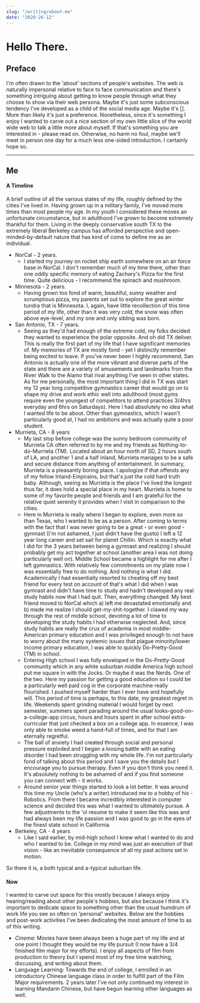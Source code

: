 ```yaml
---
slug: "/writing/about-me"
date: "2020-26-12"
---
```


# Hello There.

## Preface

<p class="preface">
I'm often drawn to the 'about' sections of people's websites. The web is naturally impersonal relative to face to face communication and there's something intriguing about getting to know people through what they choose to show via their web persona. Maybe it's just some subconscious tendency I've developed as a child of the social media age. Maybe it's []. More than likely it's just a preference. Nonetheless, since it's something I enjoy I wanted to carve out a nice section of my own little slice of the world wide web to talk a little more about myself. If that's something you are interested in - please read on. Otherwise, no harm no foul, maybe we'll meet in person one day for a much less one-sided introduction. I certainly hope so.
</p>

---

## Me

#### A Timeline

A brief outline of all the various states of my life, roughly defined by the cities I've lived in. Having grown up in a military family, I've moved more times than most people my age. In my youth I considered these moves an unfortunate circumstance, but in adulthood I've grown to become extremely thankful for them. Living in the deeply conservative south TX to the extremely liberal Berkeley campus has afforded perspective and open-minded-by-default nature that has kind of come to define me as an individual.

- NorCal - 2 years.
  - I started my journey on rocket ship earth somewhere on an air force base in NorCal. I don't remember much of my time there, other than one oddly specific memory of eating Zachary's Pizza for the first time. Quite delicious - I recommend the spinach and mushroom.
- Minnesota - 2 years.
  - Having grown too fond of warm, beautiful, sunny weather and scrumptious pizza, my parents set out to explore the great winter tundra that is Minnesota. I, again, have little recollection of this time period of my life, other than it was very cold, the snow was often above eye-level, and my one and only sibling was born.
- San Antonio, TX - 7 years.
  - Seeing as they'd had enough of the extreme cold, my folks decided they wanted to experience the polar opposite. And oh did TX deliver. This is really the first part of my life that I have significant memories of. My memories of TX are mostly fond - yet I distinctly remember being excited to leave. If you've never been I highly recommend, San Antonio is actually one of the more vibrant and diverse parts of the state and there are a variety of amusements and landmarks from the River Walk to the Alamo that rival anything I've seen in other states. As for me personally, the most important thing I did in TX was start my 12 year long competitive gymnastics career that would go on to shape my drive and work ethic well into adulthood (most gyms require even the youngest of competitors to attend practices 3/4hrs everyday and 6hrs on Saturdays). Here I had absolutely no idea what I wanted life to be about. Other than gymnastics, which I wasn't particularly good at, I had no ambitions and was actually quite a poor student.
- Murrieta, CA - 8 years
  - My last stop before college was the sunny bedroom community of Murrieta CA often referred to by me and my friends as Nothing-to-do-Murrieta (TM). Located about an hour north of SD, 2 hours south of LA, and another 1 and a half inland, Murrieta manages to be a safe and secure distance from anything of entertainment. In summary, Murrieta is a pleasantly boring place. I apologize if that offends any of my fellow Inland-Empirains, but that's just the cold hard truth baby. Although, seeing as Murrieta is the place I've lived the longest thus far, it does hold a special place in my heart. Murrieta is home to some of my favorite people and friends and I am grateful for the relative quiet serenity it provides when I visit in comparison to the cities.
  - Here in Murrieta is really where I began to explore, even more so than Texas, who I wanted to be as a person. After coming to terms with the fact that I was never going to be a great - or even good - gymnast (I'm not ashamed, I just didn't have the gusto) I left a 12 year long career and set sail for planet Chillin. Which is exactly what I did for the 3 years between being a gymnast and realizing I should probably get my act together at school (another area I was not doing particularly well on). Middle School became a highlight for me after I left gymnastics. With relatively few commitments on my plate now I was essentially free to do nothing. And nothing is what I did. Academically I had essentially resorted to cheating off my best friend for every test on account of that's what I did when I was gymnast and didn't have time to study and hadn't developed any real study habits now that I had quit. Then, everything changed. My best friend moved to NorCal which a) left me devastated emotionally and b) made me realize I should get-my-shit-together. I clawed my way through the rest of middle school, devoting a lot of time to developing the study habits I had otherwise neglected. And, since study habits are really the crux of academia in most middle-American primary education and I was privileged enough to not have to worry about the many systemic issues that plague minority/lower income primary education, I was able to quickly Do-Pretty-Good (TM) in school.
  - Entering High school I was fully enveloped in the Do-Pretty-Good community which in any white suburban middle America high school put me square in with the Jocks. Or maybe it was the Nerds. One of the two. Here my passion for getting a good education so I could be a particularly well paid cog in the corporate machine really flourished. I pushed myself harder than I ever have and hopefully will. This period of time is perhaps, to this date, my greatest regret in life. Weekends spent grinding material I would forget by next semester, summers spent parading around the usual looks-good-on-a-college-app circus, hours and hours spent in after school extra-curricular that just checked a box on a college app. In essence, I was only able to smoke weed a hand-full of times, and for that I am eternally regretful.
  - The ball of anxiety I had created through social and personal pressure exploded and I began a loosing battle with an eating disorder I had been struggling with my whole life. I'm not particularly fond of talking about this period and I save you the details but I encourage you to pursue therapy. Even if you don't think you need it. It's absolutely nothing to be ashamed of and if you find someone you can connect with - it works.
  - Around senior year things started to look a lot better. It was around this time my Uncle (who's a writer) introduced me to a hobby of his - Robotics. From there I became incredibly interested in computer science and decided this was what I wanted to ultimately pursue. A few adjustments to the 'ol resume to make it seem like this was and had always been my life passion and I was good to go in the eyes of the finest state school in California.
- Berkeley, CA - 4 years
  - Like I said earlier, by mid-high school I knew what I wanted to do and who I wanted to be. College in my mind was just an execution of that vision - like an inevitable consequence of all my past actions set in motion.

So there it is, a both typical and a-typical suburban life.

#### Now

I wanted to carve out space for this mostly because I always enjoy hearing/reading about other people's hobbies, but also because I think it's important to dedicate space to something other than the usual humdrum of work life you see so often on 'personal' websites. Below are the hobbies and post-work activities I've been dedicating the most amount of time to as of this writing.

- _Cinema_: Movies have been always been a huge part of my life and at one point I thought they would be my life pursuit (I now have a 3/4 finished film major for my efforts). I enjoy all aspects of film from production to theory but I spend most of my free time watching, discussing, and writing about them.
- Language Learning: Towards the end of college, I enrolled in an introductory Chinese language class in order to fulfill part of the Film Major requirements. 2 years later I've not only continued my interest in learning Mandarin Chinese, but have begun learning other languages as well.
